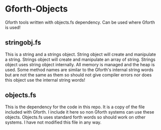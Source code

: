 # Gforth-Objects
Gforth tools written with objects.fs dependency.  Can be used where Gforth is used!

## stringobj.fs
This is a string and a strings object.  String object will create
and manipulate a string.  Strings object will create and manipulate an array of string.
Strings object uses string object internally.  All memory is managed
and the heap is used.  Some method names are similar to the Gforth's internal string
words but are not the same as them so should not give compiler errors nor does this
object use the internal string words!

## objects.fs
This is the dependency for the code in this repo.  It is a copy of the file included with
Gforth.  I include it here so non Gforth systems can use these objects.  Objects.fs uses
standard forth words so should work on other systems.  I have not modified this file in any way.
